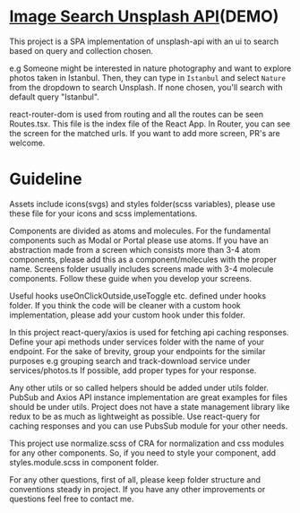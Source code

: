 # [Image Search Unsplash API](https://github.com/facebook/create-react-app)(DEMO)

This project is a SPA implementation of unsplash-api with an ui to search based on query and collection chosen.

e.g Someone might be interested in nature photography and want to explore photos taken in Istanbul.
Then, they can type in `Istanbul` and select `Nature` from the dropdown to search Unsplash.
If none chosen, you'll search with default query "Istanbul".

react-router-dom is used from routing and all the routes can be seen Routes.tsx. This file is the index file of the React App.
In Router, you can see the screen for the matched urls. If you want to add more screen, PR's are welcome.

# Guideline

Assets include icons(svgs) and styles folder(scss variables), please use these file for your icons and scss implementations.

Components are divided as atoms and molecules. For the fundamental components such as Modal or Portal please use atoms.
If you have an abstraction made from a screen which consists more than 3-4 atom components, please add this as a component/molecules with the proper name.
Screens folder usually includes screens made with 3-4 molecule components. Follow these guide when you develop your screens.

Useful hooks useOnClickOutside,useToggle etc. defined under hooks folder.
If you think the code will be cleaner with a custom hook implementation, please add your custom hook under this folder.

In this project react-query/axios is used for fetching api caching responses. Define your api methods under services folder with the name of your endpoint.
For the sake of brevity, group your endpoints for the similar purposes e.g grouping search and track-download service under services/photos.ts If possible, add proper types for your response.

Any other utils or so called helpers should be added under utils folder. PubSub and Axios API instance implementation are great examples for files should be under utils. Project does not have a state management library like redux to be as much as lightweight as possible. Use react-query for caching responses and you can use PubsSub module for your other needs.

This project use normalize.scss of CRA for normalization and css modules for any other components. So, if you need to style your component, add styles.module.scss in component folder.

For any other questions, first of all, please keep folder structure and conventions steady in project. If you have any other improvements or questions feel free to contact me.
